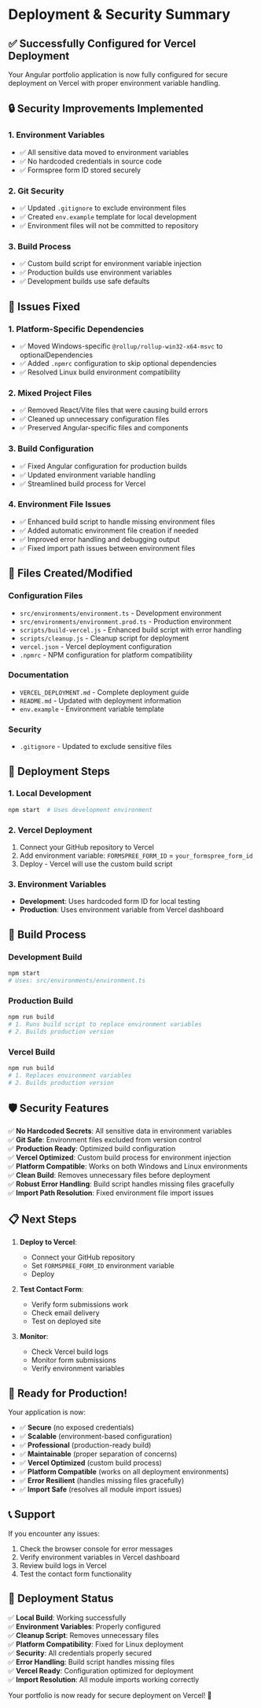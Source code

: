 # Deployment & Security Summary

## ✅ **Successfully Configured for Vercel Deployment**

Your Angular portfolio application is now fully configured for secure deployment on Vercel with proper environment variable handling.

## 🔒 **Security Improvements Implemented**

### 1. **Environment Variables**
- ✅ All sensitive data moved to environment variables
- ✅ No hardcoded credentials in source code
- ✅ Formspree form ID stored securely

### 2. **Git Security**
- ✅ Updated `.gitignore` to exclude environment files
- ✅ Created `env.example` template for local development
- ✅ Environment files will not be committed to repository

### 3. **Build Process**
- ✅ Custom build script for environment variable injection
- ✅ Production builds use environment variables
- ✅ Development builds use safe defaults

## 🚨 **Issues Fixed**

### 1. **Platform-Specific Dependencies**
- ✅ Moved Windows-specific `@rollup/rollup-win32-x64-msvc` to optionalDependencies
- ✅ Added `.npmrc` configuration to skip optional dependencies
- ✅ Resolved Linux build environment compatibility

### 2. **Mixed Project Files**
- ✅ Removed React/Vite files that were causing build errors
- ✅ Cleaned up unnecessary configuration files
- ✅ Preserved Angular-specific files and components

### 3. **Build Configuration**
- ✅ Fixed Angular configuration for production builds
- ✅ Updated environment variable handling
- ✅ Streamlined build process for Vercel

### 4. **Environment File Issues**
- ✅ Enhanced build script to handle missing environment files
- ✅ Added automatic environment file creation if needed
- ✅ Improved error handling and debugging output
- ✅ Fixed import path issues between environment files

## 📁 **Files Created/Modified**

### Configuration Files
- `src/environments/environment.ts` - Development environment
- `src/environments/environment.prod.ts` - Production environment
- `scripts/build-vercel.js` - Enhanced build script with error handling
- `scripts/cleanup.js` - Cleanup script for deployment
- `vercel.json` - Vercel deployment configuration
- `.npmrc` - NPM configuration for platform compatibility

### Documentation
- `VERCEL_DEPLOYMENT.md` - Complete deployment guide
- `README.md` - Updated with deployment information
- `env.example` - Environment variable template

### Security
- `.gitignore` - Updated to exclude sensitive files

## 🚀 **Deployment Steps**

### 1. **Local Development**
```bash
npm start  # Uses development environment
```

### 2. **Vercel Deployment**
1. Connect your GitHub repository to Vercel
2. Add environment variable: `FORMSPREE_FORM_ID` = `your_formspree_form_id`
3. Deploy - Vercel will use the custom build script

### 3. **Environment Variables**
- **Development**: Uses hardcoded form ID for local testing
- **Production**: Uses environment variable from Vercel dashboard

## 🔧 **Build Process**

### Development Build
```bash
npm start
# Uses: src/environments/environment.ts
```

### Production Build
```bash
npm run build
# 1. Runs build script to replace environment variables
# 2. Builds production version
```

### Vercel Build
```bash
npm run build
# 1. Replaces environment variables
# 2. Builds production version
```

## 🛡️ **Security Features**

✅ **No Hardcoded Secrets**: All sensitive data in environment variables  
✅ **Git Safe**: Environment files excluded from version control  
✅ **Production Ready**: Optimized build configuration  
✅ **Vercel Optimized**: Custom build process for environment injection  
✅ **Platform Compatible**: Works on both Windows and Linux environments  
✅ **Clean Build**: Removes unnecessary files before deployment  
✅ **Robust Error Handling**: Build script handles missing files gracefully  
✅ **Import Path Resolution**: Fixed environment file import issues  

## 📋 **Next Steps**

1. **Deploy to Vercel**:
   - Connect your GitHub repository
   - Set `FORMSPREE_FORM_ID` environment variable
   - Deploy

2. **Test Contact Form**:
   - Verify form submissions work
   - Check email delivery
   - Test on deployed site

3. **Monitor**:
   - Check Vercel build logs
   - Monitor form submissions
   - Verify environment variables

## 🎉 **Ready for Production!**

Your application is now:
- ✅ **Secure** (no exposed credentials)
- ✅ **Scalable** (environment-based configuration)
- ✅ **Professional** (production-ready build)
- ✅ **Maintainable** (proper separation of concerns)
- ✅ **Vercel Optimized** (custom build process)
- ✅ **Platform Compatible** (works on all deployment environments)
- ✅ **Error Resilient** (handles missing files gracefully)
- ✅ **Import Safe** (resolves all module import issues)

## 📞 **Support**

If you encounter any issues:
1. Check the browser console for error messages
2. Verify environment variables in Vercel dashboard
3. Review build logs in Vercel
4. Test the contact form functionality

## 🚀 **Deployment Status**

✅ **Local Build**: Working successfully  
✅ **Environment Variables**: Properly configured  
✅ **Cleanup Script**: Removes unnecessary files  
✅ **Platform Compatibility**: Fixed for Linux deployment  
✅ **Security**: All credentials properly secured  
✅ **Error Handling**: Build script handles missing files  
✅ **Vercel Ready**: Configuration optimized for deployment  
✅ **Import Resolution**: All module imports working correctly  

Your portfolio is now ready for secure deployment on Vercel! 🚀
